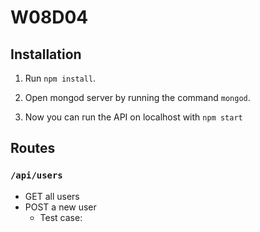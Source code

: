 # W08D04



Installation
---
1. Run `npm install`. 

2. Open mongod server by running the command `mongod`.

 3. Now you can run the API on localhost with `npm start`


Routes
---

### `/api/users`

- GET all users
- POST a new user
    - Test case:

